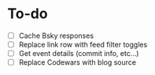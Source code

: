 # To-do

- [ ] Cache Bsky responses
- [ ] Replace link row with feed filter toggles
- [ ] Get event details (commit info, etc...)
- [ ] Replace Codewars with blog source
